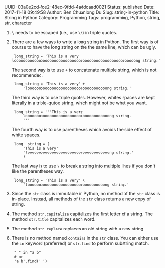 UUID: 03a0e2cd-fce2-48ec-9fdd-4addcaad0021
Status: published
Date: 2017-11-18 09:49:58
Author: Ben Chuanlong Du
Slug: string-in-python
Title: String in Python
Category: Programming
Tags: programming, Python, string, str, character

1. `\` needs to be escaped (i.e., use `\\`) in triple quotes.


2. There are a few ways to write a long string in Python.
    The first way is of course to have the long string on the the same line,
    which can be ugly.

        long_string = 'This is a very looooooooooooooooooooooooooooooooooooooooooooooooooooooong string.'

    The second way is to use `+` to concatenate multiple string,
    which is not recommended.

        long_string = 'This is a very' +
            'loooooooooooooooooooooooooooooooooooong string.'

    The third way is to use triple quotes.
    However,
    whites spaces are kept literally in a triple-qutoe string,
    which might not be what you want.

        long_string = '''This is a very
            loooooooooooooooooooooooooooooooooooooong string.
            '''

    The fourth way is to use parentheses which avoids the side effect of white spaces.

        long _string = (
            'This is a very'
            'looooooooooooooooooooooooooooooooooooong string.'
            )

    The last way is to use `\` to break a string into multiple lines
    if you don't like the parentheses way.

        long_string = 'This is a very' \
            'looooooooooooooooooooooooooooooooooong string.'

2. Since the `str` class is immutable in Python,
    no method of the `str` class is in-place.
    Instead,
    all methods of the `str` class returns a new copy of string.

3. The method `str.capitalize` capitalizes the first letter of a string.
    The method `str.title` capitalizes each word.

4. The method `str.replace` replaces an old string with a new string.

5. There is no method named `contains` in the `str` class.
    You can either use the `in` keyword (preferred)
    or `str.find` to perform substring match.

        " " in "a b"
        # or
        'a b'.find(' ')

